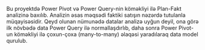 Bu proyektdə Power Pivot və Power Query-nin köməkliyi ilə Plan-Fakt analizinə baxılıb. Analizin əsas məqsədi faktiki satışın nəzərdə tutulanla müqayisəsidir. Qeyd olunan nümunədə datalar analizə uyğun deyil, ona görə ilk növbədə data Power Query ilə normallaşdırlıb, daha sonra  Power Pivot-un köməkliyi ilə çoxun-çoxa (many-to-many) əlaqəsi yaradılaraq data model qurulub.
